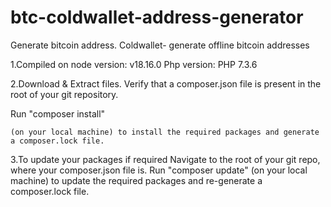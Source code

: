 # btc-coldwallet-address-generator
Generate bitcoin address. Coldwallet- generate offline bitcoin addresses

1.Compiled on 
node version: v18.16.0 
Php version: PHP 7.3.6


2.Download & Extract files.
Verify that a composer.json file is present in the root of your git repository.

Run 
    "composer install" 
    
    (on your local machine) to install the required packages and generate a composer.lock file.


3.To update your packages if required
    Navigate to the root of your git repo, where your composer.json file is.
    Run "composer update" (on your local machine) to update the required packages and re-generate a composer.lock file.
